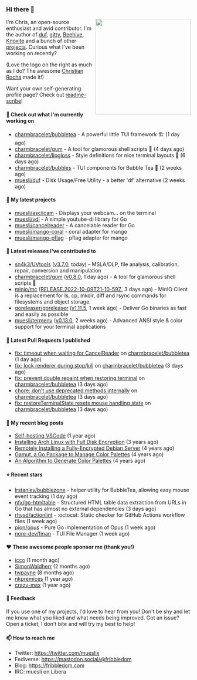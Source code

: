 ### Hi there 👋

<img align="right" src="https://raw.githubusercontent.com/muesli/muesli/master/assets/termenv.png" width="260">

I'm Chris, an open-source enthusiast and avid contributor. I'm the author of [duf](https://github.com/muesli/duf),
[gitty](https://github.com/muesli/gitty), [Beehive](https://github.com/muesli/beehive), [Knoxite](https://github.com/knoxite/knoxite)
 and a bunch of other [projects](https://fribbledom.com/projects/). Curious what I've been working on recently?

(Love the logo on the right as much as I do? The awesome [Christian Rocha](https://github.com/meowgorithm/) made it!)

Want your own self-generating profile page? Check out [readme-scribe](https://github.com/muesli/readme-scribe)!

#### 👷 Check out what I'm currently working on

- [charmbracelet/bubbletea](https://github.com/charmbracelet/bubbletea) - A powerful little TUI framework 🏗 (1 day ago)
- [charmbracelet/gum](https://github.com/charmbracelet/gum) - A tool for glamorous shell scripts 🎀 (4 days ago)
- [charmbracelet/lipgloss](https://github.com/charmbracelet/lipgloss) - Style definitions for nice terminal layouts 👄 (6 days ago)
- [charmbracelet/bubbles](https://github.com/charmbracelet/bubbles) - TUI components for Bubble Tea 🫧 (2 weeks ago)
- [muesli/duf](https://github.com/muesli/duf) - Disk Usage/Free Utility - a better &#39;df&#39; alternative (2 weeks ago)

#### 🌱 My latest projects

- [muesli/asciicam](https://github.com/muesli/asciicam) - Displays your webcam... on the terminal
- [muesli/ydl](https://github.com/muesli/ydl) - A simple youtube-dl library for Go
- [muesli/cancelreader](https://github.com/muesli/cancelreader) - A cancelable reader for Go
- [muesli/mango-coral](https://github.com/muesli/mango-coral) - coral adapter for mango
- [muesli/mango-pflag](https://github.com/muesli/mango-pflag) - pflag adapter for mango

#### 🔭 Latest releases I've contributed to

- [sn4k3/UVtools](https://github.com/sn4k3/UVtools) ([v3.7.0](https://github.com/sn4k3/UVtools/releases/tag/v3.7.0), today) - MSLA/DLP, file analysis, calibration, repair, conversion and manipulation
- [charmbracelet/gum](https://github.com/charmbracelet/gum) ([v0.8.0](https://github.com/charmbracelet/gum/releases/tag/v0.8.0), 1 day ago) - A tool for glamorous shell scripts 🎀
- [minio/mc](https://github.com/minio/mc) ([RELEASE.2022-10-09T21-10-59Z](https://github.com/minio/mc/releases/tag/RELEASE.2022-10-09T21-10-59Z), 3 days ago) - MinIO Client is a replacement for ls, cp, mkdir, diff and rsync commands for filesystems and object storage.
- [goreleaser/goreleaser](https://github.com/goreleaser/goreleaser) ([v1.11.5](https://github.com/goreleaser/goreleaser/releases/tag/v1.11.5), 1 week ago) - Deliver Go binaries as fast and easily as possible
- [muesli/termenv](https://github.com/muesli/termenv) ([v0.13.0](https://github.com/muesli/termenv/releases/tag/v0.13.0), 2 weeks ago) - Advanced ANSI style &amp; color support for your terminal applications

#### 🔨 Latest Pull Requests I published

- [fix: timeout when waiting for CancelReader](https://github.com/charmbracelet/bubbletea/pull/525) on [charmbracelet/bubbletea](https://github.com/charmbracelet/bubbletea) (1 day ago)
- [fix: lock renderer during stop/kill](https://github.com/charmbracelet/bubbletea/pull/520) on [charmbracelet/bubbletea](https://github.com/charmbracelet/bubbletea) (3 days ago)
- [fix: prevent double repaint when restoring terminal](https://github.com/charmbracelet/bubbletea/pull/519) on [charmbracelet/bubbletea](https://github.com/charmbracelet/bubbletea) (3 days ago)
- [chore: don&#39;t use deprecated methods internally](https://github.com/charmbracelet/bubbletea/pull/518) on [charmbracelet/bubbletea](https://github.com/charmbracelet/bubbletea) (3 days ago)
- [fix: restoreTerminalState resets mouse handling state](https://github.com/charmbracelet/bubbletea/pull/517) on [charmbracelet/bubbletea](https://github.com/charmbracelet/bubbletea) (3 days ago)

#### 📜 My recent blog posts

- [Self-hosting VSCode](https://fribbledom.com/posts/selfhosting-vscode/) (1 year ago)
- [Installing Arch Linux with Full Disk Encryption](https://fribbledom.com/posts/encrypted-arch-install/) (3 years ago)
- [Remotely Installing a Fully-Encrypted Debian Server](https://fribbledom.com/posts/encrypted-remote-debian-install/) (4 years ago)
- [Gamut, a Go Package to Manage Color Palettes](https://fribbledom.com/posts/gamut-package-to-handle-color-palettes/) (4 years ago)
- [An Algorithm to Generate Color Palettes](https://fribbledom.com/posts/an-algorithm-to-generate-color-palettes/) (4 years ago)

#### ⭐ Recent stars

- [lrstanley/bubblezone](https://github.com/lrstanley/bubblezone) - helper utility for BubbleTea, allowing easy mouse event tracking (1 day ago)
- [nfx/go-htmltable](https://github.com/nfx/go-htmltable) - Structured HTML table data extraction from URLs in Go that has almost no external dependencies (3 days ago)
- [rhysd/actionlint](https://github.com/rhysd/actionlint) - :octocat: Static checker for GitHub Actions workflow files (1 week ago)
- [pion/opus](https://github.com/pion/opus) - Pure Go implementation of Opus (1 week ago)
- [nore-dev/fman](https://github.com/nore-dev/fman) - TUI File Manager (1 week ago)

#### ❤️ These awesome people sponsor me (thank you!)

- [icco](https://github.com/icco) (1 month ago)
- [SimonWaldherr](https://github.com/SimonWaldherr) (2 months ago)
- [twpayne](https://github.com/twpayne) (8 months ago)
- [nkpremices](https://github.com/nkpremices) (1 year ago)
- [crazy-max](https://github.com/crazy-max) (1 year ago)

#### 💬 Feedback

If you use one of my projects, I'd love to hear from you! Don't be shy and let me know what you liked
and what needs being improved. Got an issue? Open a ticket, I don't bite and will try my best to help!

#### 📫 How to reach me

- Twitter: https://twitter.com/mueslix
- Fediverse: https://mastodon.social/@fribbledom
- Blog: https://fribbledom.com
- IRC: muesli on Libera
